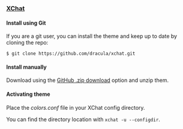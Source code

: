 ### [XChat](http://xchat.org/)

#### Install using Git

If you are a git user, you can install the theme and keep up to date by cloning the repo:

    $ git clone https://github.com/dracula/xchat.git

#### Install manually

Download using the [GitHub .zip download](https://github.com/dracula/xchat/archive/master.zip) option and unzip them.

#### Activating theme

Place the _colors.conf_ file in your XChat config directory.

You can find the directory location with `xchat -u --configdir`.
